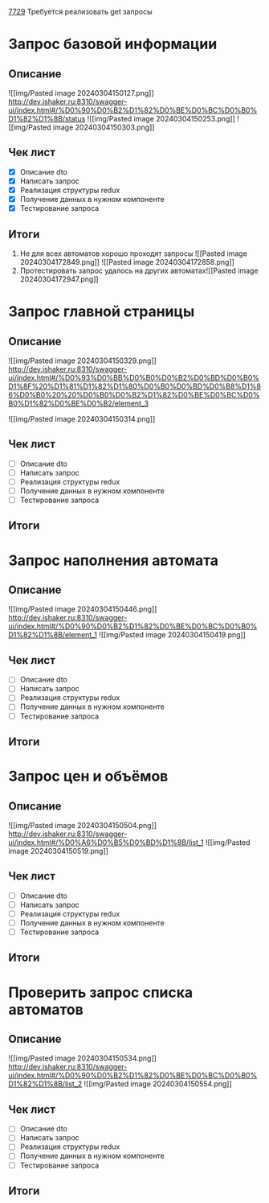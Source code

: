 [7729](https://sheykertekh.bitrix24.ru/workgroups/group/85/tasks/task/view/7729/)
Требуется реализовать get запросы

# Запрос базовой информации
## Описание
![[img/Pasted image 20240304150127.png]]
http://dev.ishaker.ru:8310/swagger-ui/index.html#/%D0%90%D0%B2%D1%82%D0%BE%D0%BC%D0%B0%D1%82%D1%8B/status
![[img/Pasted image 20240304150253.png]]
![[img/Pasted image 20240304150303.png]]
## Чек лист
- [x] Описание dto
- [x] Написать запрос
- [x] Реализация структуры redux
- [x] Получение данных в нужном компоненте
- [x] Тестирование запроса
## Итоги
1. Не для всех автоматов хорошо проходят запросы
	![[Pasted image 20240304172849.png]]
	![[Pasted image 20240304172858.png]]
2. Протестировать запрос удалось на других автоматах![[Pasted image 20240304172947.png]]
# Запрос главной страницы
## Описание
![[img/Pasted image 20240304150329.png]]
http://dev.ishaker.ru:8310/swagger-ui/index.html#/%D0%93%D0%BB%D0%B0%D0%B2%D0%BD%D0%B0%D1%8F%20%D1%81%D1%82%D1%80%D0%B0%D0%BD%D0%B8%D1%86%D0%B0%20%20%D0%B0%D0%B2%D1%82%D0%BE%D0%BC%D0%B0%D1%82%D0%BE%D0%B2/element_3

![[img/Pasted image 20240304150314.png]]
## Чек лист
- [ ] Описание dto
- [ ] Написать запрос
- [ ] Реализация структуры redux
- [ ] Получение данных в нужном компоненте
- [ ] Тестирование запроса
## Итоги
# Запрос наполнения автомата
## Описание
![[img/Pasted image 20240304150446.png]]
http://dev.ishaker.ru:8310/swagger-ui/index.html#/%D0%90%D0%B2%D1%82%D0%BE%D0%BC%D0%B0%D1%82%D1%8B/element_1
![[img/Pasted image 20240304150419.png]]
## Чек лист
- [ ] Описание dto
- [ ] Написать запрос
- [ ] Реализация структуры redux
- [ ] Получение данных в нужном компоненте
- [ ] Тестирование запроса
## Итоги
# Запрос цен и объёмов
## Описание
![[img/Pasted image 20240304150504.png]]
http://dev.ishaker.ru:8310/swagger-ui/index.html#/%D0%A6%D0%B5%D0%BD%D1%8B/list_1
![[img/Pasted image 20240304150519.png]]
## Чек лист
- [ ] Описание dto
- [ ] Написать запрос
- [ ] Реализация структуры redux
- [ ] Получение данных в нужном компоненте
- [ ] Тестирование запроса
## Итоги
# Проверить запрос списка автоматов
## Описание
![[img/Pasted image 20240304150534.png]]
http://dev.ishaker.ru:8310/swagger-ui/index.html#/%D0%90%D0%B2%D1%82%D0%BE%D0%BC%D0%B0%D1%82%D1%8B/list_2
![[img/Pasted image 20240304150554.png]]
## Чек лист
- [ ] Описание dto
- [ ] Написать запрос
- [ ] Реализация структуры redux
- [ ] Получение данных в нужном компоненте
- [ ] Тестирование запроса
## Итоги
